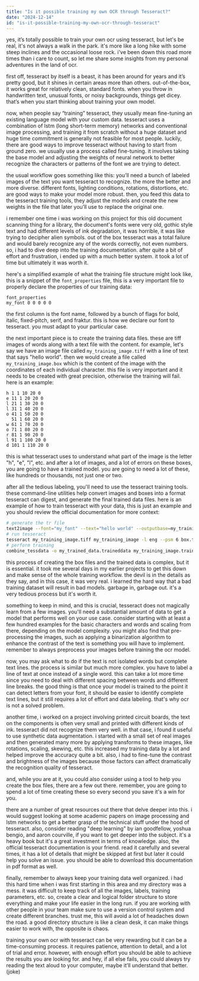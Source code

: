 ```yaml
---
title: "Is it possible training my own OCR through Tesseract?"
date: "2024-12-14"
id: "is-it-possible-training-my-own-ocr-through-tesseract"
---
```


yes, it’s totally possible to train your own ocr using tesseract, but let's be real, it's not always a walk in the park. it's more like a long hike with some steep inclines and the occasional loose rock. i've been down this road more times than i care to count, so let me share some insights from my personal adventures in the land of ocr.

first off, tesseract by itself is a beast, it has been around for years and it’s pretty good, but it shines in certain areas more than others. out-of-the-box, it works great for relatively clean, standard fonts. when you throw in handwritten text, unusual fonts, or noisy backgrounds, things get dicey. that’s when you start thinking about training your own model.

now, when people say “training” tesseract, they usually mean fine-tuning an existing language model with your custom data. tesseract uses a combination of lstm (long short-term memory) networks and conventional image processing, and training it from scratch without a huge dataset and huge time commitment is generally not feasible for most people. luckily, there are good ways to improve tesseract without having to start from ground zero. we usually use a process called fine-tuning. it involves taking the base model and adjusting the weights of neural network to better recognize the characters or patterns of the font we are trying to detect.

the usual workflow goes something like this: you’ll need a bunch of labeled images of the text you want tesseract to recognize. the more the better and more diverse. different fonts, lighting conditions, rotations, distortions, etc. are good ways to make your model more robust. then, you feed this data to the tesseract training tools, they adjust the models and create the new weights in the file that later you’ll use to replace the original one.

i remember one time i was working on this project for this old document scanning thing for a library, the document's fonts were very old, gothic style text and had different levels of ink degradation, it was horrible, it was like trying to decipher alien symbols. out of the box tesseract was a total failure and would barely recognize any of the words correctly, not even numbers. so, i had to dive deep into the training documentation. after quite a bit of effort and frustration, i ended up with a much better system. it took a lot of time but ultimately it was worth it.

here's a simplified example of what the training file structure might look like, this is a snippet of the `font_properties` file, this is a very important file to properly declare the properties of our training data:

```
font_properties
my_font 0 0 0 0 0
```

the first column is the font name, followed by a bunch of flags for bold, italic, fixed-pitch, serif, and fraktur. this is how we declare our font to tesseract. you must adapt to your particular case.

the next important piece is to create the training data files. these are tiff images of words along with a text file with the content. for example, let's say we have an image file called `my_training_image.tiff` with a line of text that says "hello world". then we would create a file called `my_training_image.box` which is the content of the image with the coordinates of each individual character. this file is very important and it needs to be created with great precision, otherwise the training will fail. here is an example:

```
h 1 1 10 20 0
e 11 1 20 20 0
l 21 1 30 20 0
l 31 1 40 20 0
o 41 1 50 20 0
  51 1 60 20 0
w 61 1 70 20 0
o 71 1 80 20 0
r 81 1 90 20 0
l 91 1 100 20 0
d 101 1 110 20 0
```
this is what tesseract uses to understand what part of the image is the letter "h", "e", "l", etc. and after a lot of images, and a lot of errors on these boxes, you are going to have a trained model. you are going to need a lot of these, like hundreds or thousands, not just one or two.

after all the tedious labeling, you'll need to use the tesseract training tools. these command-line utilities help convert images and boxes into a format tesseract can digest, and generate the final trained data files. here is an example of how to train tesseract with your data, this is just an example and you should review the official documentation for more context:

```bash
# generate the tr file
text2image --font="my_font" --text="hello world" --outputbase=my_training_image --boxfile
# run tesseract
tesseract my_training_image.tiff my_training_image -l eng --psm 6 box.train
# perform training
combine_tessdata -o my_trained_data.traineddata my_training_image.traineddata
```

this process of creating the box files and the trained data is complex, but it is essential. it took me several days in my earlier projects to get this down and make sense of the whole training workflow. the devil is in the details as they say, and in this case, it was very real. i learned the hard way that a bad training dataset will result in bad models. garbage in, garbage out. it's a very tedious process but it's worth it.

something to keep in mind, and this is crucial, tesseract does not magically learn from a few images. you'll need a substantial amount of data to get a model that performs well on your use case. consider starting with at least a few hundred examples for the basic characters and words and scaling from there, depending on the model complexity. you might also find that pre-processing the images, such as applying a binarization algorithm to enhance the contrast of the text is something you will have to implement. remember to always preprocess your images before training the ocr model.

now, you may ask what to do if the text is not isolated words but complete text lines. the process is similar but much more complex. you have to label a line of text at once instead of a single word. this can take a lot more time since you need to deal with different spacing between words and different line breaks. the good thing is that once your model is trained to the point it can detect letters from your font, it should be easier to identify complete text lines, but it still requires a lot of effort and data labeling. that's why ocr is not a solved problem.

another time, i worked on a project involving printed circuit boards, the text on the components is often very small and printed with different kinds of ink. tesseract did not recognize them very well. in that case, i found it useful to use synthetic data augmentation. i started with a small set of real images and then generated many more by applying transforms to these images, like rotations, scaling, skewing, etc. this increased my training data by a lot and helped improve the accuracy quite a bit. also, i had to fine-tune the contrast and brightness of the images because those factors can affect dramatically the recognition quality of tesseract.

and, while you are at it, you could also consider using a tool to help you create the box files, there are a few out there. remember, you are going to spend a lot of time creating these so every second you save it's a win for you.

there are a number of great resources out there that delve deeper into this. i would suggest looking at some academic papers on image processing and lstm networks to get a better grasp of the technical stuff under the hood of tesseract. also, consider reading "deep learning" by ian goodfellow, yoshua bengio, and aaron courville, if you want to get deeper into the subject. it's a heavy book but it's a great investment in terms of knowledge. also, the official tesseract documentation is your friend. read it carefully and several times, it has a lot of details that might be skipped at first but later it could help you solve an issue. you should be able to download this documentation in pdf format as well.

finally, remember to always keep your training data well organized. i had this hard time when i was first starting in this area and my directory was a mess. it was difficult to keep track of all the images, labels, training parameters, etc. so, create a clear and logical folder structure to store everything and make your life easier in the long run. if you are working with other people in your team make sure to use a version control system and create different branches. trust me, this will avoid a lot of headaches down the road. a good directory structure is like a clean desk, it can make things easier to work with, the opposite is chaos.

training your own ocr with tesseract can be very rewarding but it can be a time-consuming process. it requires patience, attention to detail, and a lot of trial and error. however, with enough effort you should be able to achieve the results you are looking for. and hey, if all else fails, you could always try reading the text aloud to your computer, maybe it’ll understand that better. (joke)
